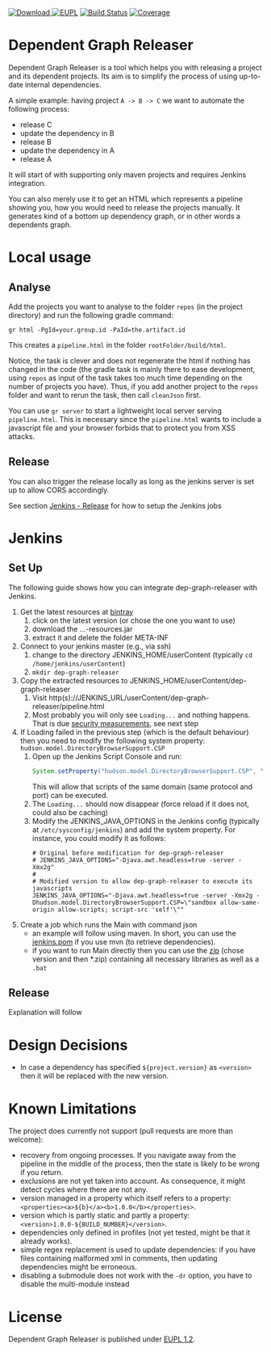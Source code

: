[![Download](https://api.bintray.com/packages/loewenfels/oss/dep-graph-releaser/images/download.svg) ](https://bintray.com/loewenfels/oss/dep-graph-releaser/_latestVersion)
[![EUPL](https://img.shields.io/badge/license-EUPL%201.2-brightgreen.svg)](https://joinup.ec.europa.eu/collection/eupl/eupl-text-11-12)
[![Build Status](https://travis-ci.org/loewenfels/dep-graph-releaser.svg?branch=master)](https://travis-ci.org/loewenfels/dep-graph-releaser/branches)
[![Coverage](https://codecov.io/github/loewenfels/dep-graph-releaser/coverage.svg?branch=master)](https://codecov.io/github/loewenfels/dep-graph-releaser?branch=master)

# Dependent Graph Releaser
Dependent Graph Releaser is a tool which helps you with releasing a project and its dependent projects.
Its aim is to simplify the process of using up-to-date internal dependencies.
 
A simple example: having project `A -> B -> C` we want to automate the following process:
- release C
- update the dependency in B
- release B
- update the dependency in A
- release A

It will start of with supporting only maven projects and requires Jenkins integration.

You can also merely use it to get an HTML which represents a pipeline showing you, 
how you would need to release the projects manually. 
It generates kind of a bottom up dependency graph, or in other words a dependents graph. 

# Local usage

## Analyse

Add the projects you want to analyse to the folder `repos` (in the project directory) and run the following gradle command:
````
gr html -PgId=your.group.id -PaId=the.artifact.id
````
This creates a `pipeline.html` in the folder `rootFolder/build/html`. 

Notice, the task is clever and does not regenerate the html if nothing has changed in the code 
(the gradle task is mainly there to ease development, 
using `repos` as input of the task takes too much time depending on the number of projects you have).
Thus, if you add another project to the `repos` folder and want to rerun the task, then call `cleanJson` first. 

You can use `gr server` to start a lightweight local server serving `pipeline.html`. 
This is necessary since the `pipeline.html` wants to include a javascript file and your browser forbids that to protect you from XSS attacks.  

## Release

You can also trigger the release locally as long as the jenkins server is set up to allow CORS accordingly.

See section [Jenkins - Release](#jenkins-release) for how to setup the Jenkins jobs


# Jenkins

## Set Up
The following guide shows how you can integrate dep-graph-releaser with Jenkins.

1. Get the latest resources at [bintray](https://dl.bintray.com/loewenfels/oss/ch/loewenfels/dep-graph-releaser-runner/)
   1. click on the latest version (or chose the one you want to use)
   2. download the ...-resources.jar
   3. extract it and delete the folder META-INF
2. Connect to your jenkins master (e.g., via ssh)
   1. change to the directory JENKINS_HOME/userContent (typically `cd /home/jenkins/userContent`)
   2. `mkdir dep-graph-releaser`
3. Copy the extracted resources to JENKINS_HOME/userContent/dep-graph-releaser
   1. Visit http(s)://JENKINS_URL/userContent/dep-graph-releaser/pipeline.html
   2. Most probably you will only see `Loading...` and nothing happens. That is due 
      [security measurements](https://wiki.jenkins.io/display/JENKINS/Configuring+Content+Security+Policy), see next step
4. If Loading failed in the previous step (which is the default behaviour) 
   then you need to modify the following system property: `hudson.model.DirectoryBrowserSupport.CSP`
   1. Open up the Jenkins Script Console and run: 
      ```groovy
      System.setProperty("hudson.model.DirectoryBrowserSupport.CSP", "sandbox allow-same-origin allow-scripts; script-src 'self'");
      ```
      This will allow that scripts of the same domain (same protocol and port) can be executed.
   2. The `Loading...` should now disappear (force reload if it does not, could also be caching)
   3. Modify the JENKINS_JAVA_OPTIONS in the Jenkins config (typically at `/etc/sysconfig/jenkins`) and add the system property.
      For instance, you could modify it as follows:
      ```
      # Original before modification for dep-graph-releaser
      # JENKINS_JAVA_OPTIONS="-Djava.awt.headless=true -server -Xmx2g"
      #
      # Modified version to allow dep-graph-releaser to execute its javascripts
      JENKINS_JAVA_OPTIONS="-Djava.awt.headless=true -server -Xmx2g -Dhudson.model.DirectoryBrowserSupport.CSP=\"sandbox allow-same-origin allow-scripts; script-src 'self'\""
      ```
5. Create a job which runs the Main with command json
    - an example will follow using maven. 
      In short, you can use the [jenkins.pom](https://github.com/loewenfels/dep-graph-releaser/tree/master/dep-graph-releaser-runner/src/jenkins.pom)
      if you use mvn (to retrieve dependencies).
    - if you want to run Main directly then you can use the [zip](https://dl.bintray.com/loewenfels/oss/ch/loewenfels/dep-graph-releaser-runner/) (chose version and then *.zip)
      containing all necessary libraries as well as a `.bat`

<a name="jenkins-release"></a>  

## Release

Explanation will follow
   
# Design Decisions   
- In case a dependency has specified `${project.version}` as `<version>` then it will be replaced with the new version.
   
# Known Limitations

The project does currently not support (pull requests are more than welcome):
- recovery from ongoing processes. If you navigate away from the pipeline in the middle of the process, then the state is likely to be wrong if you return.
- exclusions are not yet taken into account. As consequence, it might detect cycles where there are not any.
- version managed in a property which itself refers to a property: `<properties><a>${b}</a><b>1.0.0</b></properties>`.
- version which is partly static and partly a property: `<version>1.0.0-${BUILD_NUMBER}</version>`.
- dependencies only defined in profiles (not yet tested, might be that it already works).
- simple regex replacement is used to update dependencies: if you have files containing malformed xml in comments, then updating dependencies might be erroneous.
- disabling a submodule does not work with the `-dr` option, you have to disable the multi-module instead                

# License
Dependent Graph Releaser is published under [EUPL 1.2](https://joinup.ec.europa.eu/collection/eupl/eupl-text-11-12).
